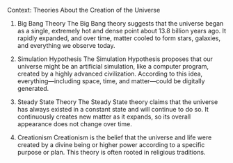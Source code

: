 Context: Theories About the Creation of the Universe
1. Big Bang Theory
The Big Bang theory suggests that the universe began as a single, extremely hot and dense point about 13.8 billion years ago. It rapidly expanded, and over time, matter cooled to form stars, galaxies, and everything we observe today.

2. Simulation Hypothesis
The Simulation Hypothesis proposes that our universe might be an artificial simulation, like a computer program, created by a highly advanced civilization. According to this idea, everything—including space, time, and matter—could be digitally generated.

3. Steady State Theory
The Steady State theory claims that the universe has always existed in a constant state and will continue to do so. It continuously creates new matter as it expands, so its overall appearance does not change over time.

4. Creationism
Creationism is the belief that the universe and life were created by a divine being or higher power according to a specific purpose or plan. This theory is often rooted in religious traditions.

